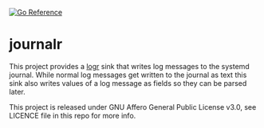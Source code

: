 [![Go Reference](https://pkg.go.dev/badge/eqrx.net/journalr.svg)](https://pkg.go.dev/eqrx.net/journalr)
# journalr

This project provides a [logr](https://github.com/go-logr/logr) sink that writes log messages to the systemd
journal. While normal log messages get written to the journal as text this sink also writes values of a log 
message as fields so they can be parsed later.

This project is released under GNU Affero General Public License v3.0, see LICENCE file in this repo for more info.
